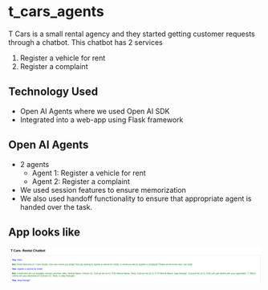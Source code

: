# t_cars_agents
T Cars is a small rental agency and they started getting customer requests through a chatbot. This chatbot has 2 services
1. Register a vehicle for rent
2. Register a complaint

## Technology Used
- Open AI Agents where we used Open AI SDK
- Integrated into a web-app using Flask framework

## Open AI Agents
- 2 agents
    - Agent 1: Register a vehicle for rent
    - Agent 2: Register a complaint
- We used session features to ensure memorization
- We also used handoff functionality to ensure that appropriate agent is handed over the task. 

## App looks like
![Alt text](images/readme-ss.png?raw=true)